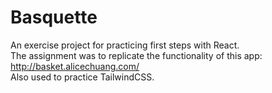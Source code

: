 # Basquette
An exercise project for practicing first steps with React.  
The assignment was to replicate the functionality of this app: http://basket.alicechuang.com/  
Also used to practice TailwindCSS.
